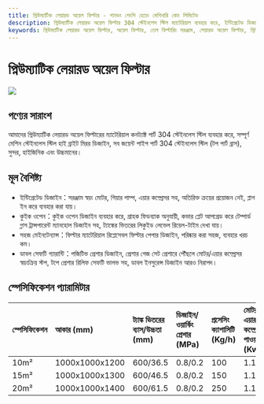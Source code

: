 ```yaml
---
title: প্নিউম্যাটিক লেয়ারড অয়েল ফিল্টার - শানডং শেংশি হেচেং মেশিনারি কোং লিমিটেড
description: প্নিউম্যাটিক লেয়ারড অয়েল ফিল্টার 304 স্টেইনলেস স্টিল ম্যাটেরিয়াল ব্যবহার করে, ইন্টিগ্রেটেড ডিজাইন, স্বয়ং মোটর, গিয়ার পাম্প, এয়ার কম্প্রেসর সহ, কুইক ওপেন ডিজাইন, ডাবল সেফটি গ্যারান্টি, তেল রিফাইনিং ফিল্টারিংয়ের জন্য উপযুক্ত।
keywords: প্নিউম্যাটিক লেয়ারড অয়েল ফিল্টার, অয়েল ফিল্টার, তেল ফিল্টারিং সরঞ্জাম, লেয়ারড অয়েল ফিল্টার, প্নিউম্যাটিক অয়েল ফিল্টার, অয়েল ফিল্টার মেশিন, তেল রিফাইনিং সরঞ্জাম, ফিল্টারিং সরঞ্জাম, অয়েল প্রেশার অয়েল ফিল্টার, তেল ফিল্টারিং মেশিন, অয়েল রিফাইনিং সরঞ্জাম, অয়েল ফিল্টার সরঞ্জাম
---
```


# প্নিউম্যাটিক লেয়ারড অয়েল ফিল্টার
![](https://i.postimg.cc/mR4Z4z8S/image.png?dl=1)

## পণ্যের সারাংশ

আমাদের প্নিউম্যাটিক লেয়ারড অয়েল ফিল্টারের ম্যাটেরিয়াল কনট্যাক্ট পার্ট 304 স্টেইনলেস স্টিল ব্যবহার করে, সম্পূর্ণ মেশিন স্টেইনলেস স্টিল হাই ব্রাইট মিরর ডিজাইন, সব জয়েন্ট পাইপ পার্ট 304 স্টেইনলেস স্টিল (টপ পার্ট ব্রাস), সুন্দর, হাইজিনিক এবং উচ্চমানের।

## মূল বৈশিষ্ট্য

-   ইন্টিগ্রেটেড ডিজাইন：সরঞ্জাম স্বয়ং মোটর, গিয়ার পাম্প, এয়ার কম্প্রেসর সহ, অতিরিক্ত ক্রয়ের প্রয়োজন নেই, প্লাগ ইন করে ব্যবহার করা যায়।
-   কুইক ওপেন：কুইক ওপেন ডিজাইন ব্যবহার করে, গ্রাহক ফিডব্যাক অনুযায়ী, কভার প্লেট আপগ্রেড করে টেম্পার্ড গ্লাস ট্রান্সপারেন্ট ম্যানহোল ডিজাইন সহ, ট্যাঙ্কের ভিতরের লিকুইড লেভেল রিয়েল-টাইম দেখা যায়।
-   সহজ মেইনটেন্যান্স：ফিল্টার ম্যাটেরিয়াল রিপ্লেসেবল ফিল্টার পেপার ডিজাইন, পরিষ্কার করা সহজ, ব্যবহার খরচ কম।
-   ডাবল সেফটি গ্যারান্টি：পজিটিভ প্রেশার ডিজাইন, প্রেশার গেজ সেট প্রেশারে পৌঁছলে মোটর/এয়ার কম্প্রেসর স্বয়ংক্রিয় স্টপ, টপে প্রেশার রিলিফ সেফটি ভালভ সহ, ডাবল ইনসুরেন্স ডিজাইন আরও নিরাপদ।

## স্পেসিফিকেশন প্যারামিটার

| স্পেসিফিকেশন   | আকার (mm)          | ট্যাঙ্ক ভিতরের ব্যাস/উচ্চতা (mm) | ডিজাইন/ওয়ার্কিং প্রেশার (MPa) | প্রসেসিং ক্যাপাসিটি (Kg/h) | মোটর/এয়ার কম্প্রেসর পাওয়ার (Kw) |
| :----- | :----------------- | :----------------- | :------------------ | :------------ | :------------------- |
| 10m²   | 1000x1000x1200     | 600/36.5           | 0.8/0.2             | 100           | 1.1                  |
| 15m²   | 1000x1000x1300     | 600/46.5           | 0.8/0.2             | 150           | 1.1                  |
| 20m²   | 1000x1000x1400     | 600/61.5           | 0.8/0.2             | 250           | 1.1                  |